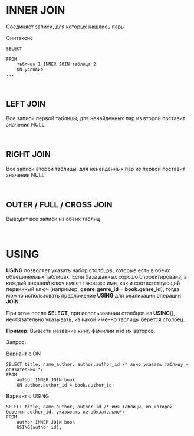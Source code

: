# INNER JOIN
Соединяет записи, для которых нашлись пары

Синтаксис
```
SELECT
 ...
FROM
    таблица_1 INNER JOIN таблица_2
    ON условие
...
```

<br>

## LEFT JOIN
Все записи первой таблицы, для ненайденных пар из второй поставит значения NULL

<br>

## RIGHT JOIN
Все записи второй таблицы, для ненайденных пар из первой поставит значения NULL

<br>

## OUTER / FULL / CROSS JOIN
Выводит все записи из обеих таблиц

<br>

# USING
**USING** позволяет указать набор столбцов, которые есть в обеих объединяемых таблицах. Если база данных хорошо спроектирована, а каждый внешний ключ имеет такое же имя, как и соответствующий первичный ключ (например, **genre.genre_id** = **book.genre_id**), тогда можно использовать предложение **USING** для реализации операции **JOIN**. 

При этом после **SELECT**, при использовании столбцов из **USING**(), необязательно указывать, из какой именно таблицы берется столбец.

**Пример**: Вывести название книг, фамилии и id их авторов.

Запрос:

Вариант с ON
```
SELECT title, name_author, author.author_id /* явно указать таблицу - обязательно */
FROM 
    author INNER JOIN book
    ON author.author_id = book.author_id;
```
Вариант с USING
```
SELECT title, name_author, author_id /* имя таблицы, из которой берется author_id, указывать не обязательно*/
FROM 
    author INNER JOIN book
    USING(author_id);
```